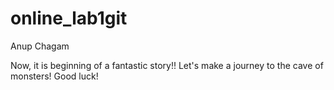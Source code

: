 # online_lab1git
Anup Chagam

Now, it is beginning of a fantastic story!!  Let's make a journey to the cave of monsters!  Good luck!